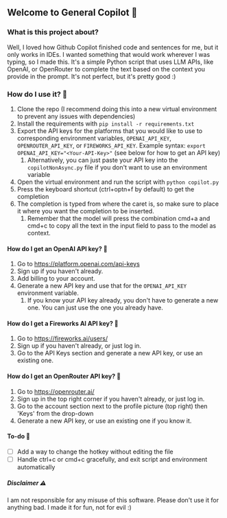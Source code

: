 ## Welcome to General Copilot 👋

### What is this project about?

Well, I loved how Github Copilot finished code and sentences for me, but it only works in IDEs. I wanted something that would work wherever I was typing, so I made this. It's a simple Python script that uses LLM APIs, like OpenAI, or OpenRouter to complete the text based on the context you provide in the prompt. It's not perfect, but it's pretty good :)

### How do I use it? 🤔

1. Clone the repo (I recommend doing this into a new virtual environment to prevent any issues with dependencies)
2. Install the requirements with `pip install -r requirements.txt`
3. Export the API keys for the platforms that you would like to use to corresponding environment variables, `OPENAI_API_KEY`, `OPENROUTER_API_KEY`, or `FIREWORKS_API_KEY`. Example syntax: `export OPENAI_API_KEY="<Your-API-Key>"` (see below for how to get an API key)
   1. Alternatively, you can just paste your API key into the `copilotNonAsync.py` file if you don't want to use an environment variable
4. Open the virtual environment and run the script with `python copilot.py`
5. Press the keyboard shortcut (ctrl+optn+f by default) to get the completion
6. The completion is typed from where the caret is, so make sure to place it where you want the completion to be inserted.
   1. Remember that the model will press the combination cmd+a and cmd+c to copy all the text in the input field to pass to the model as context.

#### How do I get an OpenAI API key? 🔑

1. Go to https://platform.openai.com/api-keys
2. Sign up if you haven't already.
3. Add billing to your account.
4. Generate a new API key and use that for the `OPENAI_API_KEY` environment variable.
   1. If you know your API key already, you don't have to generate a new one. You can just use the one you already have.

#### How do I get a Fireworks AI API key? 🔑

1. Go to https://fireworks.ai/users/
2. Sign up if you haven't already, or just log in.
3. Go to the API Keys section and generate a new API key, or use an existing one.

#### How do I get an OpenRouter API key? 🔑

1. Go to https://openrouter.ai/
2. Sign up in the top right corner if you haven't already, or just log in.
3. Go to the account section next to the profile picture (top right) then 'Keys' from the drop-down
4. Generate a new API key, or use an existing one if you know it.

#### To-do 🚧

- [ ] Add a way to change the hotkey without editing the file
- [ ] Handle ctrl+c or cmd+c gracefully, and exit script and environment automatically

##### Disclaimer ⚠️

I am not responsible for any misuse of this software. Please don't use it for anything bad. I made it for fun, not for evil :)
